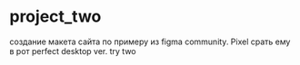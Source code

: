 # project_two
создание макета сайта по примеру из figma community.
Pixel срать ему в рот perfect
desktop ver. try two
